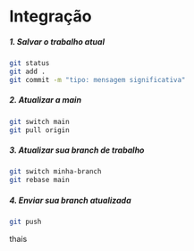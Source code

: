 # Integração

##### 1. Salvar o trabalho atual
```bash
git status
git add .
git commit -m "tipo: mensagem significativa"
```

##### 2. Atualizar a main
```bash
git switch main
git pull origin
```

##### 3. Atualizar sua branch de trabalho
```bash
git switch minha-branch
git rebase main
```

##### 4. Enviar sua branch atualizada
```bash
git push
```

thais